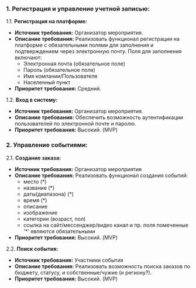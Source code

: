### 1. Регистрация и управление учетной записью:
1.1. **Регистрация на платформе:**
- **Источник требования:** Организатор мероприятия.
- **Описание требования:** Реализовать функционал регистрации на платформе с обязательными полями для заполнения и
  подтверждением через электронную почту. Поля для заполнения включают:
    - Электронная почта (обязательное поле)
    - Пароль (обязательное поле)
    - Имя компании/Пользователя
    - Населенный пункт
- **Приоритет требования:** Средний.

1.2. **Вход в систему:**
- **Источник требования:** Организатор мероприятия.
- **Описание требования:** Обеспечить возможность аутентификации пользователей по электронной почте и паролю.
- **Приоритет требования:** Высокий. (MVP)

### 2. Управление событиями:
2.1. **Создание заказа:**
- **Источник требования:** Организатор мероприятия
- **Описание требования:** Реализовать функционал создания событий:
    - место (*)
    - название (*)
    - даты(диапазона) (*)
    - время (*)
    - описание
    - изображение
    - категории (возраст, пол)
    - ссылка на сайт/мессенджер/видео канал и пр.
  поля помеченные '*' являются обязательными
- **Приоритет требования:** Высокий. (MVP)

2.2. **Поиск события:**
- **Источник требования:** Участники события
- **Описание требования:** Реализовать возможность поиска заказов по бюджету, статусу, и собственные/чужие (и региону?).
- **Приоритет требования:** Высокий. (MVP)

